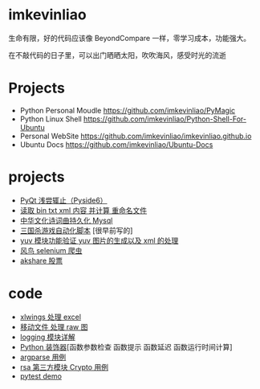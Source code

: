 # imkevinliao
生命有限，好的代码应该像 BeyondCompare 一样，零学习成本，功能强大。

在不敲代码的日子里，可以出门晒晒太阳，吹吹海风，感受时光的流逝

# Projects
- Python Personal Moudle <https://github.com/imkevinliao/PyMagic>
- Python Linux Shell <https://github.com/imkevinliao/Python-Shell-For-Ubuntu>
- Personal WebSite <https://github.com/imkevinliao/imkevinliao.github.io>
- Ubuntu Docs <https://github.com/imkevinliao/Ubuntu-Docs>


# projects
- [PyQt 浅尝辄止（Pyside6）](./projects/pyside6)
- [读取 bin txt xml 内容 并计算 重命名文件](./projects/rename)
- [中华文化诗词曲持久化 Mysql](./projects/poem)
- [三国杀游戏自动化脚本](./projects/sanguosha) [很早前写的]
- [yuv 模块功能验证 yuv 图片的生成以及 xml 的处理](./projects/yuv_module)
- [风鸟 selenium 爬虫](./projects/fengniao)
- [akshare 股票](./projects/stock)

# code
- [xlwings 处理 excel](./code/xlwings)
- [移动文件 处理 raw 图](./code/move_files)
- [logging 模块详解](./code/my_logging.py)
- [Python 装饰器](./code/my_wrapper.py)[函数参数检查 函数提示 函数延迟 函数运行时间计算]
- [argparse 用例](./code/argparse.py)
- [rsa 第三方模块 Crypto 用例](./code/rsa.py)
- [pytest demo](./code/my_pytest.py)

